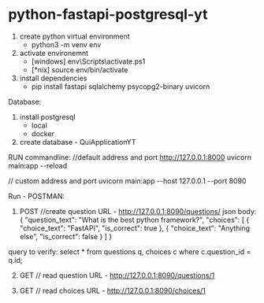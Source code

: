 # python-fastapi-postgresql-yt

1. create python virtual environment
    - python3 -m venv env
2. activate environemnt
    - [windows] env\Scripts\activate.ps1
    - [*nix] source env/bin/activate
3. install dependencies
    - pip install fastapi sqlalchemy psycopg2-binary uvicorn


Database:
1. install postgresql
    - local
    - docker
2. create database - QuiApplicationYT


RUN commandline:
//default address and port http://127.0.0.1:8000
uvicorn main:app --reload


// custom address and port
uvicorn main:app --host 127.0.0.1 --port 8090


Run - POSTMAN:
1. POST
    //create question
    URL - http://127.0.0.1:8090/questions/
    json body:
    {
        "question_text": "What is the best python framework?",
        "choices": [
            {
                "choice_text": "FastAPI",
                "is_correct": true
            },
            {
                "choice_text": "Anything else",
                "is_correct": false
            }
        ]
    }

query to verify:
select * from questions q, choices c
where c.question_id = q.id; 

2. GET
    // read question
    URL - http://127.0.0.1:8090/questions/1

3. GET
    // read choices
    URL - http://127.0.0.1:8090/choices/1
